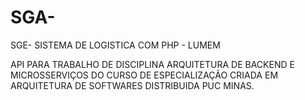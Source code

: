 # SGA-
SGE- SISTEMA DE LOGISTICA COM PHP - LUMEM 

API PARA TRABALHO DE DISCIPLINA ARQUITETURA DE BACKEND E MICROSSERVIÇOS DO CURSO DE ESPECIALIZAÇÃO CRIADA EM ARQUITETURA DE SOFTWARES DISTRIBUIDA PUC MINAS. 
